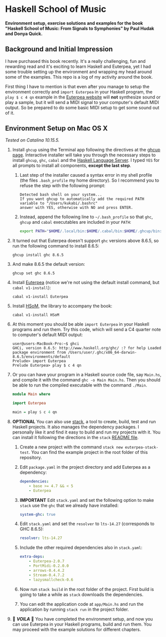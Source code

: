 # Haskell School of Music

#### Environment setup, exercise solutions and examples for the book "Haskell School of Music: From Signals to Symphonies" by Paul Hudak and Donya Quick.

## Background and Initial Impression

I have purchased this book recently. It's a really challenging, fun and rewarding read and it's exciting to learn Haskell and Euterpea, yet I had some trouble setting up the environment and wrapping my head around some of the examples. This repo is a log of my activity around the book.

First thing I have to mention is that even after you manage to setup the environment correctly and `import Euterpea` in your Haskell program, the `play $ c 4 qn` example in the [Euterpea website](http://euterpea.com/) will **not** synthesize sound or play a sample, but it will send a MIDI signal to your computer's default MIDI output. So be prepared to do some basic MIDI setup to get some sound out of it.

## Environment Setup on Mac OS X

_Tested on Catalina 10.15.5._

1. Install `ghcup` using the Terminal app following the directives at the [ghcup page](https://www.haskell.org/ghcup/). Interactive installer will take you through the necessary steps to install `ghcup`, `ghc`, `cabal` and the [Haskell Language Server](https://github.com/haskell/haskell-language-server). I typed `YES` for all prompts to install all components, **except the last step**.

    1. Last step of the installer caused a syntax error in my shell profile (the files `.bash_profile` my home directory). So I recommend you to refuse the step with the following prompt:

        ```
        Detected bash shell on your system...
        If you want ghcup to automatically add the required PATH variable to "/Users/kukabi/.bashrc"
        answer with YES, otherwise with NO and press ENTER.
        ```

    2. Instead, append the following line to `~/.bash_profile` so that `ghc`, `ghcup` and `cabal` executables are included in your `PATH`:

        ```bash
        export PATH="$HOME/.local/bin:$HOME/.cabal/bin:$HOME/.ghcup/bin:$PATH"`
        ```

2. It turned out that Euterpea doesn't support `ghc` versions above 8.6.5, so run the following command to install 8.6.5:

    `ghcup install ghc 8.6.5`

3. And make 8.6.5 the default version:

    `ghcup set ghc 8.6.5`

4. Install [Euterpea](https://github.com/Euterpea/Euterpea) (notice we're not using the default install command, but `cabal v1-install`):

    `cabal v1-install Euterpea`

5. Install [HSoM](https://github.com/Euterpea/HSoM), the library to accompany the book:

    `cabal v1-install HSoM`

6. At this moment you should be able `import Euterpea` in your Haskell programs and run them. Try this code, which will send a C4 quarter note to computer's default MIDI output:

    ```
    user@users-MacBook-Pro:~$ ghci
    GHCi, version 8.6.5: http://www.haskell.org/ghc/ :? for help Loaded package environment from /Users/user/.ghc/x86_64-darwin-8.6.5/environments/default
    Prelude> import Euterpea
    Prelude Euterpea> play $ c 4 qn
    ```

7. Or you can have your program in a Haskell source code file, say `Main.hs`, and compile it with the command `ghc -o Main Main.hs`. Then you should be able to run the compiled executable with the command `./Main`.

    ```haskell
    module Main where

    import Euterpea

    main = play $ c 4 qn
    ```

8. **OPTIONAL** You can also use [stack](https://docs.haskellstack.org/en/stable/README/), a tool to create, build, test and run Haskell projects. It also manages the dependency packages. I personally like it and find it easy to build and run my projects with it. You can install it following the directions in the `stack` [README file](https://docs.haskellstack.org/en/stable/README/).

    1. Create a new project with the command `stack new euterpea-stack-test`. You can find the example project in the root folder of this repository.

    2. Edit `package.yaml` in the project directory and add Euterpea as a dependency:

        ```yaml
        dependencies:
            - base >= 4.7 && < 5
            - Euterpea
        ```

    3. **IMPORTANT** Edit `stack.yaml` and set the following option to make `stack` use the `ghc` that we already have installed:

        ```yaml
        system-ghc: true
        ```

    4. Edit `stack.yaml` and set the `resolver` to `lts-14.27` (corresponds to GHC 8.6.5):

        ```yaml
        resolver: lts-14.27
        ```

    5. Include the other required dependencies also in `stack.yaml`:

        ```yaml
        extra-deps:
            - Euterpea-2.0.7
            - PortMidi-0.2.0.0
            - arrows-0.4.4.2
            - Stream-0.4.7.2
            - lazysmallcheck-0.6
        ```

    6. Now run `stack build` in the root folder of the project. First build is going to take a while as `stack` downloads the dependencies.

    7. You can edit the application code at `app/Main.hs` and run the application by running `stack run` in the project folder.

9. 🎉 **_VOILA_** 🎉 You have completed the environment setup, and now you can use Euterpea in your Haskell programs, build and run them. You may proceed with the example solutions for different chapters.
